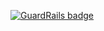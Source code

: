 
[![GuardRails badge](https://badges.production.guardrails.io/b-mueller/vulnerable-truffle-project.svg?token=506a3463535be1e7faa5f833c3889f0ce42f08cef7379fc5161f71a5d07a7109&ts=1538853243666)](https://www.guardrails.io)
